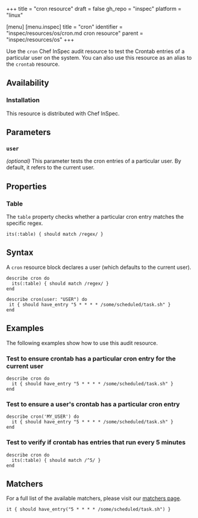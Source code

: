 +++
title = "cron resource"
draft = false
gh_repo = "inspec"
platform = "linux"

[menu]
  [menu.inspec]
    title = "cron"
    identifier = "inspec/resources/os/cron.md cron resource"
    parent = "inspec/resources/os"
+++

Use the `cron` Chef InSpec audit resource to test the Crontab entries of a particular user on the system. You can also use this resource as an alias to the `crontab` resource.

## Availability

### Installation

This resource is distributed with Chef InSpec.

## Parameters

### `user`

_(optional)_ This parameter tests the cron entries of a particular user. By default, it refers to the current user.

## Properties

### Table

The `table` property checks whether a particular cron entry matches the specific regex.

    its(:table) { should match /regex/ }

## Syntax

A `cron` resource block declares a user (which defaults to the current user).

    describe cron do
      its(:table) { should match /regex/ }
    end

    describe cron(user: "USER") do
     it { should have_entry "5 * * * * /some/scheduled/task.sh" }
    end

## Examples

The following examples show how to use this audit resource.

### Test to ensure crontab has a particular cron entry for the current user

    describe cron do
      it { should have_entry "5 * * * * /some/scheduled/task.sh" }
    end

### Test to ensure a user's crontab has a particular cron entry

    describe cron('MY_USER') do
      it { should have_entry "5 * * * * /some/scheduled/task.sh" }
    end

### Test to verify if crontab has entries that run every 5 minutes

    describe cron do
      its(:table) { should match /^5/ }
    end

## Matchers

For a full list of the available matchers, please visit our [matchers page](/inspec/matchers/).

    it { should have_entry("5 * * * * /some/scheduled/task.sh") }
